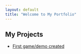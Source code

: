 ```yaml
---
layout: default
title: "Welcome to My Portfolio"
---
```

## My Projects

- [First game/demo created](https://thisiskrispy.itch.io/buddyup-jam-2024)
